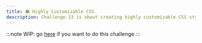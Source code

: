 ```yaml
---
title: 🟠 Highly Customizable CSS
description: Challenge 13 is about creating highly customizable CSS styles
---
```


:::note
WIP: go [here](https://github.com/tomalaforge/angular-challenges/blob/main/apps/styling/README.md) if you want to do this challenge
:::
